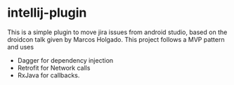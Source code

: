 # intellij-plugin
This is a simple plugin to move jira issues from android studio, based on the droidcon talk given by Marcos Holgado.
This project follows a MVP pattern and uses 
* Dagger for dependency injection
* Retrofit for Network calls
* RxJava for callbacks.
